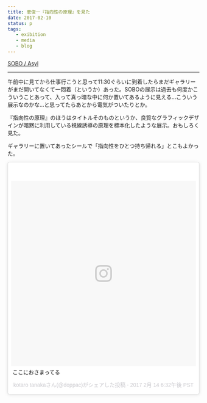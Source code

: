 ```yaml
---
title: 菅俊一『指向性の原理』を見た
date: 2017-02-10
status: p
tags:
   - exibition
   - media
   - blog
---
```


[SOBO / Asyl](http://sobo.tokyo/)

---

午前中に見てから仕事行こうと思って11:30ぐらいに到着したらまだギャラリーがまだ開いてなくて一悶着（というか）あった。SOBOの展示は過去も何度かこういうことあって、入って真っ暗な中に何か置いてあるように見える…こういう展示なのかな…と思ってたらあとから電気がついたりとか。

『指向性の原理』のほうはタイトルそのものというか、良質なグラフィックデザインが暗黙に利用している視線誘導の原理を標本化したような展示。おもしろく見た。

ギャラリーに置いてあったシールで「指向性をひとつ持ち帰れる」とこもよかった。

<blockquote class="instagram-media" data-instgrm-captioned data-instgrm-version="7" style=" background:#FFF; border:0; border-radius:3px; box-shadow:0 0 1px 0 rgba(0,0,0,0.5),0 1px 10px 0 rgba(0,0,0,0.15); margin: 1px; max-width:658px; padding:0; width:99.375%; width:-webkit-calc(100% - 2px); width:calc(100% - 2px);"><div style="padding:8px;"> <div style=" background:#F8F8F8; line-height:0; margin-top:40px; padding:50.0% 0; text-align:center; width:100%;"> <div style=" background:url(data:image/png;base64,iVBORw0KGgoAAAANSUhEUgAAACwAAAAsCAMAAAApWqozAAAABGdBTUEAALGPC/xhBQAAAAFzUkdCAK7OHOkAAAAMUExURczMzPf399fX1+bm5mzY9AMAAADiSURBVDjLvZXbEsMgCES5/P8/t9FuRVCRmU73JWlzosgSIIZURCjo/ad+EQJJB4Hv8BFt+IDpQoCx1wjOSBFhh2XssxEIYn3ulI/6MNReE07UIWJEv8UEOWDS88LY97kqyTliJKKtuYBbruAyVh5wOHiXmpi5we58Ek028czwyuQdLKPG1Bkb4NnM+VeAnfHqn1k4+GPT6uGQcvu2h2OVuIf/gWUFyy8OWEpdyZSa3aVCqpVoVvzZZ2VTnn2wU8qzVjDDetO90GSy9mVLqtgYSy231MxrY6I2gGqjrTY0L8fxCxfCBbhWrsYYAAAAAElFTkSuQmCC); display:block; height:44px; margin:0 auto -44px; position:relative; top:-22px; width:44px;"></div></div> <p style=" margin:8px 0 0 0; padding:0 4px;"> <a href="https://www.instagram.com/p/BQg_6HAFSYI/" style=" color:#000; font-family:Arial,sans-serif; font-size:14px; font-style:normal; font-weight:normal; line-height:17px; text-decoration:none; word-wrap:break-word;" target="_blank">ここにおさまってる</a></p> <p style=" color:#c9c8cd; font-family:Arial,sans-serif; font-size:14px; line-height:17px; margin-bottom:0; margin-top:8px; overflow:hidden; padding:8px 0 7px; text-align:center; text-overflow:ellipsis; white-space:nowrap;">kotaro tanakaさん(@doppac)がシェアした投稿 - <time style=" font-family:Arial,sans-serif; font-size:14px; line-height:17px;" datetime="2017-02-15T02:32:41+00:00">2017  2月 14 6:32午後 PST</time></p></div></blockquote>
<script async defer src="//platform.instagram.com/en_US/embeds.js"></script>

